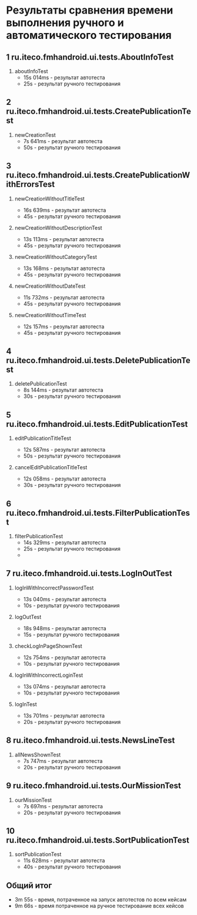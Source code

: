 # Результаты сравнения времени выполнения ручного и автоматического тестирования

## 1 ru.iteco.fmhandroid.ui.tests.AboutInfoTest
1. aboutInfoTest
   - 15s 014ms - результат автотеста
   - 25s - результат ручного тестирования

## 2 ru.iteco.fmhandroid.ui.tests.CreatePublicationTest
1. newCreationTest
    - 7s 641ms - результат автотеста
    - 50s - результат ручного тестирования

## 3 ru.iteco.fmhandroid.ui.tests.CreatePublicationWithErrorsTest
1. newCreationWithoutTitleTest
   - 16s 639ms - результат автотеста
   - 45s - результат ручного тестирования

2. newCreationWithoutDescriptionTest
   - 13s 113ms - результат автотеста
   - 45s - результат ручного тестирования

3. newCreationWithoutCategoryTest
   - 13s 168ms - результат автотеста
   - 45s - результат ручного тестирования

4. newCreationWithoutDateTest
   - 11s 732ms - результат автотеста
   - 45s - результат ручного тестирования

5. newCreationWithoutTimeTest
   - 12s 157ms - результат автотеста
   - 45s - результат ручного тестирования

## 4 ru.iteco.fmhandroid.ui.tests.DeletePublicationTest
1. deletePublicationTest
   - 8s 144ms - результат автотеста
   - 30s - результат ручного тестирования

## 5 ru.iteco.fmhandroid.ui.tests.EditPublicationTest
1. editPublicationTitleTest
    - 12s 587ms - результат автотеста
    - 50s - результат ручного тестирования

2. cancelEditPublicationTitleTest
   - 12s 058ms - результат автотеста
   - 30s - результат ручного тестирования

## 6 ru.iteco.fmhandroid.ui.tests.FilterPublicationTest
1. filterPublicationTest
   - 14s 329ms - результат автотеста
   - 25s - результат ручного тестирования
   - 
## 7 ru.iteco.fmhandroid.ui.tests.LogInOutTest
1. logInWithIncorrectPasswordTest
   - 13s 040ms - результат автотеста
   - 10s - результат ручного тестирования

2. logOutTest
   - 18s 948ms - результат автотеста
   - 15s - результат ручного тестирования

3. checkLogInPageShownTest
   - 12s 754ms - результат автотеста
   - 10s - результат ручного тестирования

4. logInWithIncorrectLoginTest
   - 13s 074ms - результат автотеста
   - 10s - результат ручного тестирования

5. logInTest
   - 13s 701ms - результат автотеста
   - 20s - результат ручного тестирования

## 8 ru.iteco.fmhandroid.ui.tests.NewsLineTest
1. allNewsShownTest
   - 7s 747ms - результат автотеста
   - 20s - результат ручного тестирования

## 9 ru.iteco.fmhandroid.ui.tests.OurMissionTest
1. ourMissionTest
   - 7s 697ms - результат автотеста
   - 20s - результат ручного тестирования

## 10 ru.iteco.fmhandroid.ui.tests.SortPublicationTest
1. sortPublicationTest
   - 11s 628ms - результат автотеста
   - 40s - результат ручного тестирования

## Общий итог
- 3m 55s - время, потраченное на запуск автотестов по всем кейсам
- 9m 66s - время потраченное на ручное тестирование всех кейсов